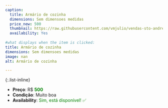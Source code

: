 ```yaml
---
caption:
  title: Armário de cozinha
  dimensions: Sem dimensoes medidas
  price_new: 500
  thumbnail: https://raw.githubusercontent.com/vmjulio/vendas-sto-andre/refs/heads/main/assets/img/portfolio/armario_cozinha.jpeg
  availability: Yes
  
#what displays when the item is clicked:
title: Armário de cozinha
dimensions: Sem dimensoes medidas
image: nan
alt: Armário de cozinha

---
```

{:.list-inline} 
- **Preço**: R$ <span style="color:green">**500**</span>
- **Condição**: Muito boa
- **Availability**: <span style='color:green'>Sim, está disponível! ✅</span>

